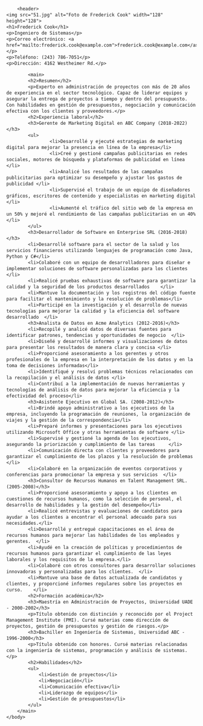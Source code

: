 <html>
    <head>
        <title>Currículum Vitae - Frederick Cook</title>
        <link rel="stylesheet" type="text/css" href="style.css">
    </head>
    <body>

        <header>
    <img src="51.jpg" alt="Foto de Frederick Cook" width="128" height="128">
    <h1>Frederick Cook</h1>
    <p>Ingeniero de Sistemas</p>
    <p>Correo electrónico: <a href="mailto:frederick.cook@example.com">frederick.cook@example.com</a></p>
    <p>Teléfono: (243) 786-7051</p>
    <p>Dirección: 4162 Westheimer Rd.</p>
</header>

            <main>
            <h2>Resumen</h2>
            <p>Experto en administración de proyectos con más de 20 años de experiencia en el sector tecnológico. Capaz de liderar equipos y asegurar la entrega de proyectos a tiempo y dentro del presupuesto. Con habilidades en gestión de presupuestos, negociación y comunicación efectiva con los clientes y proveedores.</p>
            <h2>Experiencia laboral</h2>
            <h3>Gerente de Marketing Digital en ABC Company (2018-2022)</h3>
            <ul>
                    <li>Desarrollé y ejecuté estrategias de marketing digital para mejorar la presencia en línea de la empresa</li>
                    <li>Creé y gestioné campañas publicitarias en redes sociales, motores de búsqueda y plataformas de publicidad en línea   </li>
                    <li>Analicé los resultados de las campañas publicitarias para optimizar su desempeño y ajustar los gastos de publicidad </li>
                    <li>Supervisé el trabajo de un equipo de diseñadores gráficos, escritores de contenido y especialistas en marketing digital </li>
                    <li>Aumenté el tráfico del sitio web de la empresa en un 50% y mejoré el rendimiento de las campañas publicitarias en un 40% </li>
            </ul>
            <h3>Desarrollador de Software en Enterprise SRL (2016-2018)</h3>
            <li>Desarrollé software para el sector de la salud y los servicios financieros utilizando lenguajes de programación como Java, Python y C#</li>
            <li>Colaboré con un equipo de desarrolladores para diseñar e implementar soluciones de software personalizadas para los clientes   </li>
            <li>Realicé pruebas exhaustivas de software para garantizar la calidad y la seguridad de los productos desarrollados    </li>
            <li>Mantuve la documentación y los registros del código fuente para facilitar el mantenimiento y la resolución de problemas</li>
            <li>Participé en la investigación y el desarrollo de nuevas tecnologías para mejorar la calidad y la eficiencia del software desarrollado  </li>
            <h3>Analista de Datos en Acme Analytics (2012-2016)</h3>
            <li>Recopilé y analicé datos de diversas fuentes para identificar patrones, tendencias y oportunidades de negocio  </li>
            <li>Diseñé y desarrollé informes y visualizaciones de datos para presentar los resultados de manera clara y concisa </li>
            <li>Proporcioné asesoramiento a los gerentes y otros profesionales de la empresa en la interpretación de los datos y en la toma de decisiones informadas</li>
            <li>Identifiqué y resolví problemas técnicos relacionados con la recopilación y el análisis de datos </li>
            <li>Contribuí a la implementación de nuevas herramientas y tecnologías de análisis de datos para mejorar la eficiencia y la efectividad del proceso</li>
            <h3>Asistente Ejecutivo en Global SA. (2008-2012)</h3>
            <li>Brindé apoyo administrativo a los ejecutivos de la empresa, incluyendo la programación de reuniones, la organización de viajes y la gestión de la correspondencia</li>
            <li>Preparé informes y presentaciones para los ejecutivos utilizando Microsoft Office y otras herramientas de software </li>
            <li>Supervisé y gestioné la agenda de los ejecutivos, asegurando la priorización y cumplimiento de las tareas     </li>
            <li>Comunicación directa con clientes y proveedores para garantizar el cumplimiento de los plazos y la resolución de problemas </li>
            <li>Colaboré en la organización de eventos corporativos y conferencias para promocionar la empresa y sus servicios  </li>
            <h3>Consultor de Recursos Humanos en Talent Management SRL. (2005-2008)</h3>
            <li>Proporcioné asesoramiento y apoyo a los clientes en cuestiones de recursos humanos, como la selección de personal, el desarrollo de habilidades y la gestión del desempeño</li>
            <li>Realicé entrevistas y evaluaciones de candidatos para ayudar a los clientes a encontrar el personal adecuado para sus necesidades.</li>
            <li>Desarrollé y entregué capacitaciones en el área de recursos humanos para mejorar las habilidades de los empleados y gerentes.  </li>
            <li>Ayudé en la creación de políticas y procedimientos de recursos humanos para garantizar el cumplimiento de las leyes laborales y los requisitos de la empresa.</li>
            <li>Colaboré con otros consultores para desarrollar soluciones innovadoras y personalizadas para los clientes.  </li>
            <li>Mantuve una base de datos actualizada de candidatos y clientes, y proporcioné informes regulares sobre los proyectos en curso.    </li>
            <h2>Formación académica</h2>
            <h3>Maestría en Administración de Proyectos, Universidad UADE - 2000-2002</h3>
            <p>Título obtenido con distinción y reconocido por el Project Management Institute (PMI). Cursé materias como dirección de proyectos, gestión de presupuestos y gestión de riesgos.</p>
            <h3>Bachiller en Ingeniería de Sistemas, Universidad ABC - 1996-2000</h3>
            <p>Título obtenido con honores. Cursé materias relacionadas con la ingeniería de sistemas, programación y análisis de sistemas.</p>
            <h2>Habilidades</h2>
            <ul>
                <li>Gestión de proyectos</li>
                <li>Negociación</li>
                <li>Comunicación efectiva</li>
                <li>Liderazgo de equipos</li>
                <li>Gestión de presupuestos</li>
            </ul>
        </main>
    </body>
</html>
